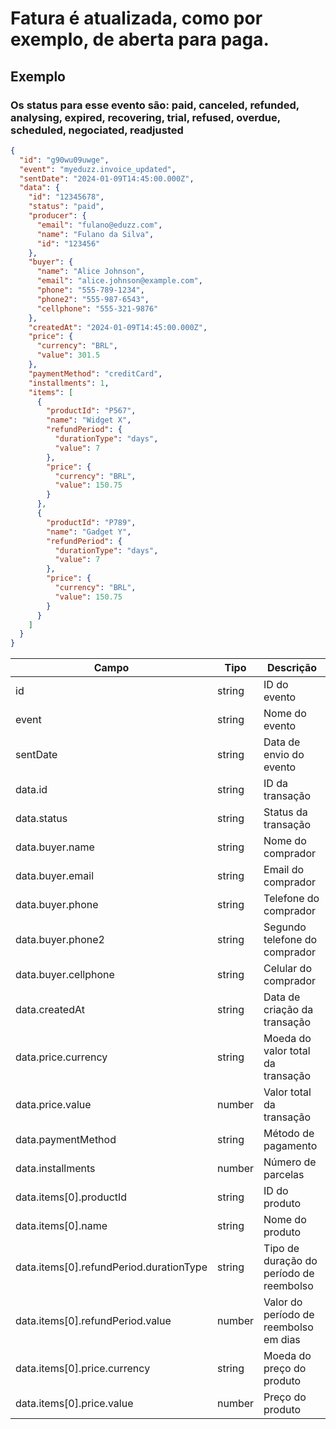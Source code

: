 # Fatura é atualizada, como por exemplo, de aberta para paga.

## Exemplo

### Os status para esse evento são: paid, canceled, refunded, analysing, expired, recovering, trial, refused, overdue, scheduled, negociated, readjusted

```json
{
  "id": "g90wu09uwge",
  "event": "myeduzz.invoice_updated",
  "sentDate": "2024-01-09T14:45:00.000Z",
  "data": {
    "id": "12345678",
    "status": "paid",
    "producer": {
      "email": "fulano@eduzz.com",
      "name": "Fulano da Silva",
      "id": "123456"
    },
    "buyer": {
      "name": "Alice Johnson",
      "email": "alice.johnson@example.com",
      "phone": "555-789-1234",
      "phone2": "555-987-6543",
      "cellphone": "555-321-9876"
    },
    "createdAt": "2024-01-09T14:45:00.000Z",
    "price": {
      "currency": "BRL",
      "value": 301.5
    },
    "paymentMethod": "creditCard",
    "installments": 1,
    "items": [
      {
        "productId": "P567",
        "name": "Widget X",
        "refundPeriod": {
          "durationType": "days",
          "value": 7
        },
        "price": {
          "currency": "BRL",
          "value": 150.75
        }
      },
      {
        "productId": "P789",
        "name": "Gadget Y",
        "refundPeriod": {
          "durationType": "days",
          "value": 7
        },
        "price": {
          "currency": "BRL",
          "value": 150.75
        }
      }
    ]
  }
}
```

| Campo                                   | Tipo   | Descrição                               |
| --------------------------------------- | ------ | --------------------------------------- |
| id                                      | string | ID do evento                            |
| event                                   | string | Nome do evento                          |
| sentDate                                | string | Data de envio do evento                 |
| data.id                                 | string | ID da transação                         |
| data.status                             | string | Status da transação                     |
| data.buyer.name                         | string | Nome do comprador                       |
| data.buyer.email                        | string | Email do comprador                      |
| data.buyer.phone                        | string | Telefone do comprador                   |
| data.buyer.phone2                       | string | Segundo telefone do comprador           |
| data.buyer.cellphone                    | string | Celular do comprador                    |
| data.createdAt                          | string | Data de criação da transação            |
| data.price.currency                     | string | Moeda do valor total da transação       |
| data.price.value                        | number | Valor total da transação                |
| data.paymentMethod                      | string | Método de pagamento                     |
| data.installments                       | number | Número de parcelas                      |
| data.items[0].productId                 | string | ID do produto                           |
| data.items[0].name                      | string | Nome do produto                         |
| data.items[0].refundPeriod.durationType | string | Tipo de duração do período de reembolso |
| data.items[0].refundPeriod.value        | number | Valor do período de reembolso em dias   |
| data.items[0].price.currency            | string | Moeda do preço do produto               |
| data.items[0].price.value               | number | Preço do produto                        |
